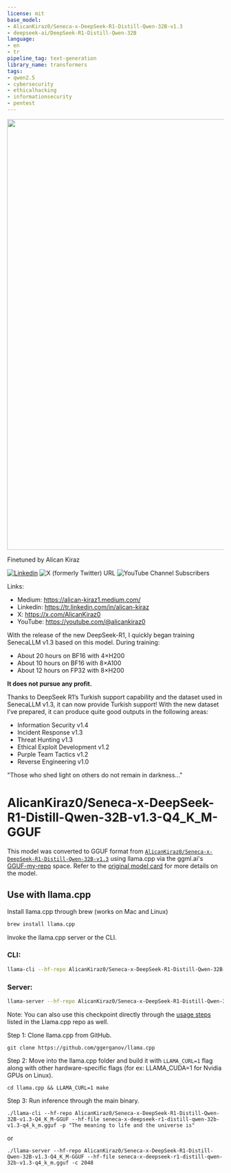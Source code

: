 ```yaml
---
license: mit
base_model:
- AlicanKiraz0/Seneca-x-DeepSeek-R1-Distill-Qwen-32B-v1.3
- deepseek-ai/DeepSeek-R1-Distill-Qwen-32B
language:
- en
- tr
pipeline_tag: text-generation
library_name: transformers
tags:
- qwen2.5
- cybersecurity
- ethicalhacking
- informationsecurity
- pentest
---
```


<img src="https://huggingface.co/AlicanKiraz0/Seneca-x-DeepSeek-R1-Distill-Qwen-32B-v1.3-Safe/resolve/main/DALL%C2%B7E%202025-01-26%2005.35.30%20-%20A%20cute%20Fox%20Terrier%20dog%20in%20a%20cyberpunk%20style%2C%20running%20joyfully%20with%20a%20playful%20and%20friendly%20expression.%20The%20dog%20has%20wire-haired%20white%20and%20tan%20fur%20with%20g.webp" width="1000" />

Finetuned by Alican Kiraz

[![Linkedin](https://img.shields.io/badge/LinkedIn-0077B5?style=for-the-badge&logo=linkedin&logoColor=white)](https://tr.linkedin.com/in/alican-kiraz) 
![X (formerly Twitter) URL](https://img.shields.io/twitter/url?url=https%3A%2F%2Fx.com%2FAlicanKiraz0) 
![YouTube Channel Subscribers](https://img.shields.io/youtube/channel/subscribers/UCEAiUT9FMFemDtcKo9G9nUQ) 

Links:
- Medium: https://alican-kiraz1.medium.com/
- Linkedin: https://tr.linkedin.com/in/alican-kiraz
- X: https://x.com/AlicanKiraz0
- YouTube: https://youtube.com/@alicankiraz0

With the release of the new DeepSeek-R1, I quickly began training SenecaLLM v1.3 based on this model. During training:
* About 20 hours on BF16 with 4×H200
* About 10 hours on BF16 with 8×A100
* About 12 hours on FP32 with 8×H200


**It does not pursue any profit.**

Thanks to DeepSeek R1’s Turkish support capability and the dataset used in SenecaLLM v1.3, it can now provide Turkish support! With the new dataset I’ve prepared, it can produce quite good outputs in the following areas:
* Information Security v1.4
* Incident Response v1.3
* Threat Hunting v1.3
* Ethical Exploit Development v1.2
* Purple Team Tactics v1.2
* Reverse Engineering v1.0

"Those who shed light on others do not remain in darkness..."

# AlicanKiraz0/Seneca-x-DeepSeek-R1-Distill-Qwen-32B-v1.3-Q4_K_M-GGUF
This model was converted to GGUF format from [`AlicanKiraz0/Seneca-x-DeepSeek-R1-Distill-Qwen-32B-v1.3`](https://huggingface.co/AlicanKiraz0/Seneca-x-DeepSeek-R1-Distill-Qwen-32B-v1.3) using llama.cpp via the ggml.ai's [GGUF-my-repo](https://huggingface.co/spaces/ggml-org/gguf-my-repo) space.
Refer to the [original model card](https://huggingface.co/AlicanKiraz0/Seneca-x-DeepSeek-R1-Distill-Qwen-32B-v1.3) for more details on the model.

## Use with llama.cpp
Install llama.cpp through brew (works on Mac and Linux)

```bash
brew install llama.cpp

```
Invoke the llama.cpp server or the CLI.

### CLI:
```bash
llama-cli --hf-repo AlicanKiraz0/Seneca-x-DeepSeek-R1-Distill-Qwen-32B-v1.3-Q4_K_M-GGUF --hf-file seneca-x-deepseek-r1-distill-qwen-32b-v1.3-q4_k_m.gguf -p "The meaning to life and the universe is"
```

### Server:
```bash
llama-server --hf-repo AlicanKiraz0/Seneca-x-DeepSeek-R1-Distill-Qwen-32B-v1.3-Q4_K_M-GGUF --hf-file seneca-x-deepseek-r1-distill-qwen-32b-v1.3-q4_k_m.gguf -c 2048
```

Note: You can also use this checkpoint directly through the [usage steps](https://github.com/ggerganov/llama.cpp?tab=readme-ov-file#usage) listed in the Llama.cpp repo as well.

Step 1: Clone llama.cpp from GitHub.
```
git clone https://github.com/ggerganov/llama.cpp
```

Step 2: Move into the llama.cpp folder and build it with `LLAMA_CURL=1` flag along with other hardware-specific flags (for ex: LLAMA_CUDA=1 for Nvidia GPUs on Linux).
```
cd llama.cpp && LLAMA_CURL=1 make
```

Step 3: Run inference through the main binary.
```
./llama-cli --hf-repo AlicanKiraz0/Seneca-x-DeepSeek-R1-Distill-Qwen-32B-v1.3-Q4_K_M-GGUF --hf-file seneca-x-deepseek-r1-distill-qwen-32b-v1.3-q4_k_m.gguf -p "The meaning to life and the universe is"
```
or 
```
./llama-server --hf-repo AlicanKiraz0/Seneca-x-DeepSeek-R1-Distill-Qwen-32B-v1.3-Q4_K_M-GGUF --hf-file seneca-x-deepseek-r1-distill-qwen-32b-v1.3-q4_k_m.gguf -c 2048
```